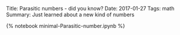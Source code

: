 Title: Parasitic numbers - did you know?
Date: 2017-01-27
Tags: math
Summary: Just learned about a new kind of numbers

{% notebook minimal-Parasitic-number.ipynb %}
